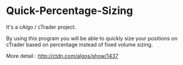 # Quick-Percentage-Sizing
It's a cAlgo / cTrader project.

By using this program you will be able to quickly size your positions on cTrader based on percentage instead of fixed volume sizing.

More detail : http://ctdn.com/algos/show/1437
